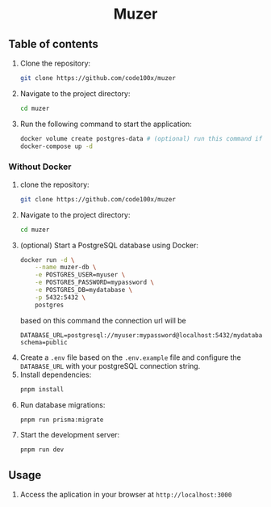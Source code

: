 <h1 align='center'>Muzer</h1>

## Table of contents

1. Clone the repository:
   ```bash
   git clone https://github.com/code100x/muzer
   ```
2. Navigate to the project directory:
   ```bash
   cd muzer
   ```
3. Run the following command to start the application:
   ```bash
   docker volume create postgres-data # (optional) run this command if you face any mount volume / volume not exist error
   docker-compose up -d
   ```

### Without Docker

1. clone the repository:
   ```bash
   git clone https://github.com/code100x/muzer
   ```
2. Navigate to the project directory:
   ```bash
   cd muzer
   ```
3. (optional) Start a PostgreSQL database using Docker:
   ```bash
   docker run -d \
       --name muzer-db \
       -e POSTGRES_USER=myuser \
       -e POSTGRES_PASSWORD=mypassword \
       -e POSTGRES_DB=mydatabase \
       -p 5432:5432 \
       postgres
   ```
   based on this command the connection url will be
   ```
   DATABASE_URL=postgresql://myuser:mypassword@localhost:5432/mydatabase?schema=public
   ```
4. Create a `.env` file based on the `.env.example` file and configure the `DATABASE_URL` with your postgreSQL connection string.
5. Install dependencies:
   ```bash
   pnpm install
   ```
6. Run database migrations:
   ```bash
   pnpm run prisma:migrate
   ```
7. Start the development server:
   ```bash
   pnpm run dev
   ```

## Usage

1. Access the aplication in your browser at `http://localhost:3000`
